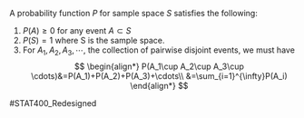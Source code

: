 A probability function $P$ for sample space $S$ satisfies the following:
1. $P(A)\geq 0$ for any event $A\subset S$
2. $P(S)=1$ where S is the sample space.
3. For $A_1,A_2,A_3,\cdots$, the collection of pairwise disjoint events, we must have 
$$
\begin{align*}
P(A_1\cup A_2\cup A_3\cup \cdots)&=P(A_1)+P(A_2)+P(A_3)+\cdots\\
&=\sum_{i=1}^{\infty}P(A_i)
\end{align*}
$$

#STAT400_Redesigned